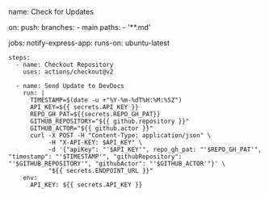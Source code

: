 name: Check for Updates

on:
  push:
    branches:
      - main
    paths:
      - '**.md'

jobs:
  notify-express-app:
    runs-on: ubuntu-latest

    steps:
      - name: Checkout Repository
        uses: actions/checkout@v2

      - name: Send Update to DevDocs
        run: |
          TIMESTAMP=$(date -u +"%Y-%m-%dT%H:%M:%SZ")
          API_KEY=${{ secrets.API_KEY }}
          REPO_GH_PAT=${{secrets.REPO_GH_PAT}}
          GITHUB_REPOSITORY="${{ github.repository }}"
          GITHUB_ACTOR="${{ github.actor }}"
          curl -X POST -H "Content-Type: application/json" \
               -H "X-API-KEY: $API_KEY" \
               -d '{"apiKey": "'$API_KEY'", repo_gh_pat: "'$REPO_GH_PAT'", "timestamp": "'$TIMESTAMP'", "githubRepository": "'$GITHUB_REPOSITORY'", "githubActor": "'$GITHUB_ACTOR'"}' \
               "${{ secrets.ENDPOINT_URL }}"
        env:
          API_KEY: ${{ secrets.API_KEY }}